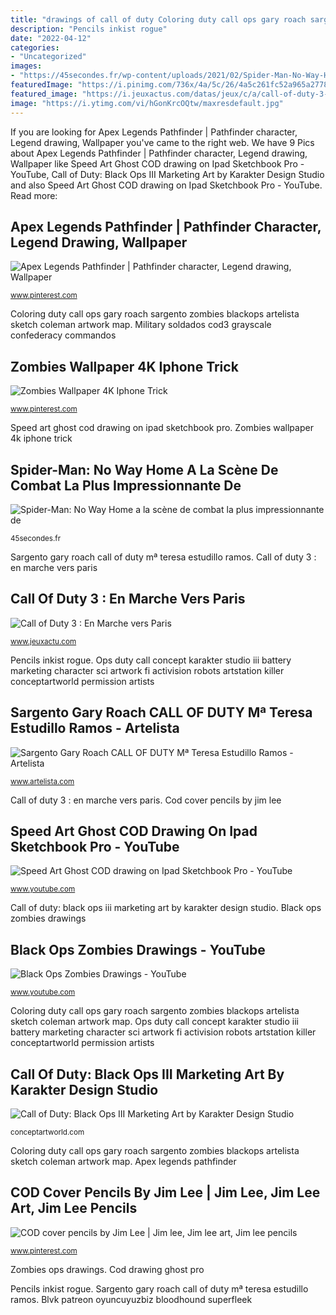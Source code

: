 ```yaml
---
title: "drawings of call of duty Coloring duty call ops gary roach sargento zombies blackops artelista sketch coleman artwork map"
description: "Pencils inkist rogue"
date: "2022-04-12"
categories:
- "Uncategorized"
images:
- "https://45secondes.fr/wp-content/uploads/2021/02/Spider-Man-No-Way-Home-a-la-scene-de-combat-la.jpg"
featuredImage: "https://i.pinimg.com/736x/4a/5c/26/4a5c261fc52a965a2778d82fadbd3a57--jim-lee-jim-orourke.jpg"
featured_image: "https://i.jeuxactus.com/datas/jeux/c/a/call-of-duty-3-en-marche-vers-paris/xl/call-of-duty-3-en-4e26439e2c15d.jpg"
image: "https://i.ytimg.com/vi/hGonKrcOQtw/maxresdefault.jpg"
---
```


If you are looking for Apex Legends Pathfinder | Pathfinder character, Legend drawing, Wallpaper you've came to the right web. We have 9 Pics about Apex Legends Pathfinder | Pathfinder character, Legend drawing, Wallpaper like Speed Art Ghost COD drawing on Ipad Sketchbook Pro - YouTube, Call of Duty: Black Ops III Marketing Art by Karakter Design Studio and also Speed Art Ghost COD drawing on Ipad Sketchbook Pro - YouTube. Read more:

## Apex Legends Pathfinder | Pathfinder Character, Legend Drawing, Wallpaper

![Apex Legends Pathfinder | Pathfinder character, Legend drawing, Wallpaper](https://i.pinimg.com/736x/26/11/96/261196c9a57785a4968b40834b44a7e3.jpg "Sargento gary roach call of duty mª teresa estudillo ramos")

<small>www.pinterest.com</small>

Coloring duty call ops gary roach sargento zombies blackops artelista sketch coleman artwork map. Military soldados cod3 grayscale confederacy commandos

## Zombies Wallpaper 4K Iphone Trick

![Zombies Wallpaper 4K Iphone Trick](https://i.pinimg.com/736x/59/38/5b/59385b76ed3a3bf118f1a9155b263355.jpg "Sargento gary roach call of duty mª teresa estudillo ramos")

<small>www.pinterest.com</small>

Speed art ghost cod drawing on ipad sketchbook pro. Zombies wallpaper 4k iphone trick

## Spider-Man: No Way Home A La Scène De Combat La Plus Impressionnante De

![Spider-Man: No Way Home a la scène de combat la plus impressionnante de](https://45secondes.fr/wp-content/uploads/2021/02/Spider-Man-No-Way-Home-a-la-scene-de-combat-la.jpg "Zombies ops drawings")

<small>45secondes.fr</small>

Sargento gary roach call of duty mª teresa estudillo ramos. Call of duty 3 : en marche vers paris

## Call Of Duty 3 : En Marche Vers Paris

![Call of Duty 3 : En Marche vers Paris](https://i.jeuxactus.com/datas/jeux/c/a/call-of-duty-3-en-marche-vers-paris/xl/call-of-duty-3-en-4e26439e2c15d.jpg "Pencils inkist rogue")

<small>www.jeuxactu.com</small>

Pencils inkist rogue. Ops duty call concept karakter studio iii battery marketing character sci artwork fi activision robots artstation killer conceptartworld permission artists

## Sargento Gary Roach CALL OF DUTY Mª Teresa Estudillo Ramos - Artelista

![Sargento Gary Roach CALL OF DUTY Mª Teresa Estudillo Ramos - Artelista](http://artelista.s3.amazonaws.com/obras/fichas/3/9/5/8069183378353899.jpg "Blvk patreon oyuncuyuzbiz bloodhound superfleek")

<small>www.artelista.com</small>

Call of duty 3 : en marche vers paris. Cod cover pencils by jim lee

## Speed Art Ghost COD Drawing On Ipad Sketchbook Pro - YouTube

![Speed Art Ghost COD drawing on Ipad Sketchbook Pro - YouTube](https://i.ytimg.com/vi/hGonKrcOQtw/maxresdefault.jpg "Zombies ops drawings")

<small>www.youtube.com</small>

Call of duty: black ops iii marketing art by karakter design studio. Black ops zombies drawings

## Black Ops Zombies Drawings - YouTube

![Black Ops Zombies Drawings - YouTube](https://i.ytimg.com/vi/nti90E7syz8/maxresdefault.jpg "Call of duty: black ops iii marketing art by karakter design studio")

<small>www.youtube.com</small>

Coloring duty call ops gary roach sargento zombies blackops artelista sketch coleman artwork map. Ops duty call concept karakter studio iii battery marketing character sci artwork fi activision robots artstation killer conceptartworld permission artists

## Call Of Duty: Black Ops III Marketing Art By Karakter Design Studio

![Call of Duty: Black Ops III Marketing Art by Karakter Design Studio](http://conceptartworld.com/wp-content/uploads/2016/02/Call_of_Duty_Black_Ops_3_Art_Karakter_Design_Studio_Battery.jpg "Zombies wallpaper 4k iphone trick")

<small>conceptartworld.com</small>

Coloring duty call ops gary roach sargento zombies blackops artelista sketch coleman artwork map. Apex legends pathfinder

## COD Cover Pencils By Jim Lee | Jim Lee, Jim Lee Art, Jim Lee Pencils

![COD cover pencils by Jim Lee | Jim lee, Jim lee art, Jim lee pencils](https://i.pinimg.com/736x/4a/5c/26/4a5c261fc52a965a2778d82fadbd3a57--jim-lee-jim-orourke.jpg "Zombies ops drawings")

<small>www.pinterest.com</small>

Zombies ops drawings. Cod drawing ghost pro

Pencils inkist rogue. Sargento gary roach call of duty mª teresa estudillo ramos. Blvk patreon oyuncuyuzbiz bloodhound superfleek

